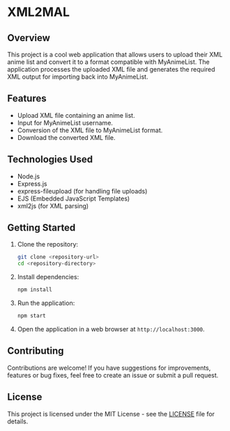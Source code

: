 # XML2MAL

## Overview
This project is a cool web application that allows users to upload their XML anime list and convert it to a format compatible with MyAnimeList. The application processes the uploaded XML file and generates the required XML output for importing back into MyAnimeList.

## Features
- Upload XML file containing an anime list.
- Input for MyAnimeList username.
- Conversion of the XML file to MyAnimeList format.
- Download the converted XML file.

## Technologies Used
- Node.js
- Express.js
- express-fileupload (for handling file uploads)
- EJS (Embedded JavaScript Templates)
- xml2js (for XML parsing)

## Getting Started
1. Clone the repository:
   ```bash
   git clone <repository-url>
   cd <repository-directory>
   ```
2. Install dependencies:
   ```bash
   npm install
   ```
3. Run the application:
   ```bash
   npm start
   ```
4. Open the application in a web browser at `http://localhost:3000`.

## Contributing
Contributions are welcome! If you have suggestions for improvements, features or bug fixes, feel free to create an issue or submit a pull request.

## License
This project is licensed under the MIT License - see the [LICENSE](LICENSE) file for details.
